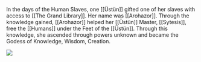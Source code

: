 In the days of the Human Slaves, one [[Üstün]] gifted one of her slaves with access to [[The Grand Library]]. Her name was [[Arohazor]]. Through the knowledge gained, [[Arohazor]] helped her [[Üstün]] Master, [[Sytesis]], free the [[Humans]] under the Feet of the [[Üstün]]. Through this knowledge, she ascended through powers unknown and became the Godess of Knowledge, Wisdom, Creation.  

![](Arohazor.jpg)